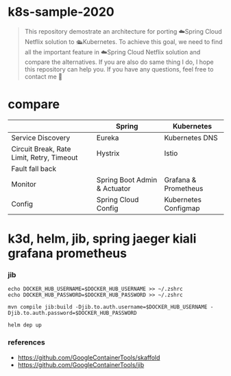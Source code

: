 # k8s-sample-2020
> This repository demostrate an architecture for porting ☁️Spring Cloud Netflix solution to 🛳Kubernetes. To achieve this goal, we need to find all the important feature in ☁️Spring Cloud Netflix solution and compare the alternatives. If you are also do same thing I do, I hope this repository can help you. If you have any questions, feel free to contact me 🙂

# compare
||Spring|Kubernetes|
|---|---|---|
|Service Discovery|Eureka|Kubernetes DNS|
|Circuit Break, Rate Limit, Retry, Timeout|Hystrix|Istio|
|Fault fall back|   |   |
|Monitor|Spring Boot Admin & Actuator|Grafana & Prometheus|
|Config|Spring Cloud Config|Kubernetes Configmap|

# k3d, helm, jib, spring jaeger kiali grafana prometheus

### jib
```
echo DOCKER_HUB_USERNAME=$DOCKER_HUB_USERNAME >> ~/.zshrc
echo DOCKER_HUB_PASSWORD=$DOCKER_HUB_PASSWORD >> ~/.zshrc

mvn compile jib:build -Djib.to.auth.username=$DOCKER_HUB_USERNAME -Djib.to.auth.password=$DOCKER_HUB_PASSWORD
```

```
helm dep up
```

### references
* https://github.com/GoogleContainerTools/skaffold
* https://github.com/GoogleContainerTools/jib
